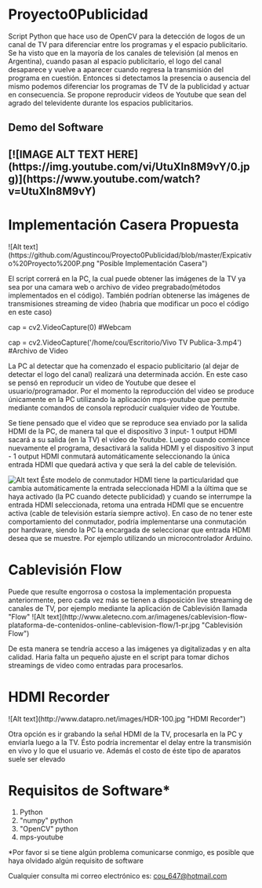 # Proyecto0Publicidad
 
  Script Python que hace uso de OpenCV para la detección de logos de un canal de TV para diferenciar entre los programas y el espacio publicitario.
  Se ha visto que en la mayoría de los canales de televisión (al menos en Argentina), cuando pasan al espacio publicitario, el logo del canal desaparece y vuelve a aparecer cuando regresa la transmisión del programa en cuestión. Entonces si detectamos la presencia o ausencia del mismo podemos diferenciar los programas de TV de la publicidad y actuar en consecuencia.
  Se propone reproducir videos de Youtube que sean del agrado del televidente durante los espacios publicitarios.
<h2>Demo del Software <h2>
[![IMAGE ALT TEXT HERE](https://img.youtube.com/vi/UtuXIn8M9vY/0.jpg)](https://www.youtube.com/watch?v=UtuXIn8M9vY)
  
<h1>Implementación Casera Propuesta</h1>
![Alt text](https://github.com/Agustincou/Proyecto0Publicidad/blob/master/Expicativo%20Proyecto%200P.png "Posible Implementación Casera")

  El script correrá en la PC, la cual puede obtener las imágenes de la TV ya sea por una camara web o archivo de video pregrabado(métodos implementados en el código). También podrían obtenerse las imágenes de transmisiones streaming de video (habria que modificar un poco el código en este caso)
  
cap = cv2.VideoCapture(0) #Webcam

cap = cv2.VideoCapture('/home/cou/Escritorio/Vivo TV Publica-3.mp4') #Archivo de Video

La PC al detectar que ha comenzado el espacio publicitario (al dejar de detectar el logo del canal) realizará una determinada acción. En este caso se pensó en reproducir un video de Youtube que desee el usuario/programador. Por el momento la reproducción del video se produce únicamente en la PC utilizando la aplicación mps-youtube que permite mediante comandos de consola reproducir cualquier video de Youtube.

  Se tiene pensado que el video que se reproduce sea enviado por la salida HDMI de la PC, de manera tal que el dispositivo 3 input- 1 output HDMI sacará a su salida (en la TV) el video de Youtube. Luego cuando comience nuevamente el programa, desactivará la salida HDMI y el dispositivo 3 input - 1 output HDMI conmutará automáticamente seleccionando la única entrada HDMI que quedará activa y que será la del cable de televisión.

![Alt text](http://www.dhresource.com/0x0s/f2-albu-g2-M00-BB-77-rBVaG1bZlfuAI-CcAAFV4Utvrgs510.jpg/hdmi-splitter-3-input-1-output-hdmi-adapter.jpg "3 input 1 output")
  Éste modelo de conmutador HDMI tiene la particularidad que cambia automáticamente la entrada seleccionada HDMI a la última que se haya activado (la PC cuando detecte publicidad) y cuando se interrumpe la entrada HDMI seleccionada, retoma una entrada HDMI que se encuentre activa (cable de televisión estaría siempre activo). 
En caso de no tener este comportamiento del conmutador, podría implementarse una conmutación por hardware, siendo la PC la encargada de seleccionar que entrada HDMI desea que se muestre. Por ejemplo utilizando un microcontrolador Arduino.

<h1>Cablevisión Flow</h1>
 Puede que resulte engorrosa o costosa la implementación propuesta anteriormente, pero cada vez más se tienen a disposición live streaming de canales de TV, por ejemplo mediante la aplicación de Cablevisión llamada "Flow"
![Alt text](http://www.aletecno.com.ar/imagenes/cablevision-flow-plataforma-de-contenidos-online-cablevision-flow/1-pr.jpg "Cablevisión Flow")
 
 De esta manera se tendría acceso a las imágenes ya digitalizadas y en alta calidad. Haria falta un pequeño ajuste en el script para tomar dichos streamings de video como entradas para procesarlos.
 
<h1>HDMI Recorder</h1>
![Alt text](http://www.datapro.net/images/HDR-100.jpg "HDMI Recorder")
 
 Otra opción es ir grabando la señal HDMI de la TV, procesarla en la PC y enviarla luego a la TV. Ésto podría incrementar el delay entre la transmisión en vivo y lo que el usuario ve. Además el costo de éste tipo de aparatos suele ser elevado
 
 
  
 <h1>Requisitos de Software*</h1>
    <ol>
    <li>Python</li>
    <li>"numpy" python</li>
    <li>"OpenCV" python</li>
    <li>mps-youtube</li>
    </ol>
*Por favor si se tiene algún problema comunicarse conmigo, es posible que haya olvidado algún requisito de software

Cualquier consulta mi correo electrónico es: cou_647@hotmail.com
